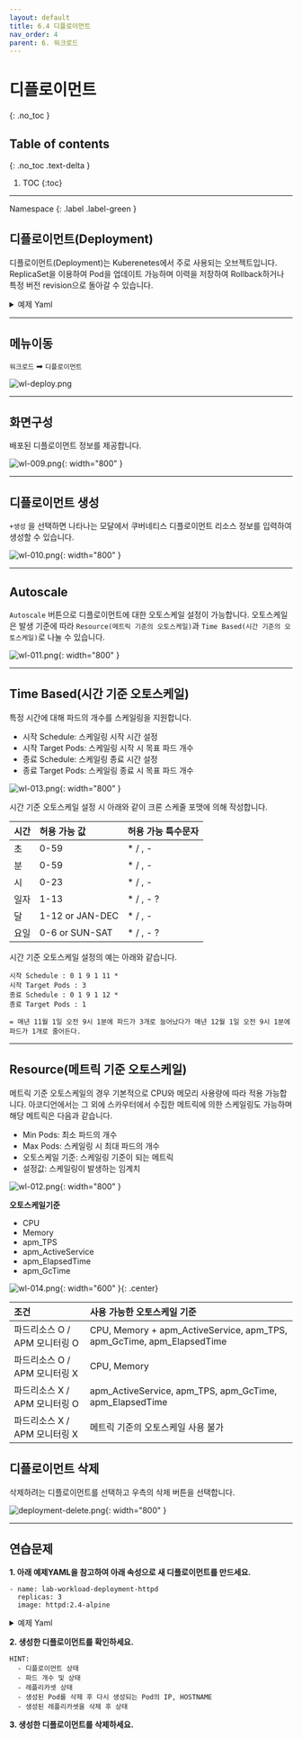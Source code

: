 ```yaml
---
layout: default
title: 6.4 디플로이먼트
nav_order: 4
parent: 6. 워크로드
---
```


# 디플로이먼트
{: .no_toc }

## Table of contents
{: .no_toc .text-delta }

1. TOC
{:toc}

---

<div class="code-example" markdown="1">
Namespace
{: .label .label-green }
</div>

## 디플로이먼트(Deployment)
디플로이먼트(Deployment)는 Kuberenetes에서 주로 사용되는 오브젝트입니다. ReplicaSet을 이용하여 Pod을 업데이트 가능하며 이력을 저장하여 Rollback하거나 특정 버전 revision으로 돌아갈 수 있습니다.

<details>
<summary>예제 Yaml</summary>
  
{% highlight yaml %}

apiVersion: apps/v1
kind: Deployment
metadata:
  name: nginx-deployment
  labels:
    app: nginx
spec:
  replicas: 3
  selector:
    matchLabels:
      app: nginx
  template:
    metadata:
      labels:
        app: nginx
    spec:
      containers:
      - name: nginx
        image: nginx:1.14.2
        ports:
        - containerPort: 80


{% endhighlight %}
   
</details>

---
## 메뉴이동
`워크로드` ➡ `디플로이먼트`

![wl-deploy.png](/assets/images/workload/wl-deploy.png)

---

## 화면구성
배포된 디플로이먼트 정보를 제공합니다.

![wl-009.png](/assets/images/workload/wl-009.png){: width="800" }

---

## 디플로이먼트 생성
`+생성` 을 선택하면 나타나는 모달에서 쿠버네티스 디플로이먼트 리소스 정보를 입력하여 생성할 수 있습니다.

![wl-010.png](/assets/images/workload/wl-010.png){: width="800" }

---

## Autoscale
`Autoscale` 버튼으로 디플로이먼트에 대한 오토스케일 설정이 가능합니다. 
오토스케일은 발생 기준에 따라 `Resource(메트릭 기준의 오토스케일)`과 `Time Based(시간 기준의 오토스케일)`로 나눌 수 있습니다.

![wl-011.png](/assets/images/workload/wl-011.png){: width="800" }

---

## Time Based(시간 기준 오토스케일)
특정 시간에 대해 파드의 개수를 스케일링을 지원합니다.
- 시작 Schedule: 스케일링 시작 시간 설정
- 시작 Target Pods: 스케일링 시작 시 목표 파드 개수
- 종료 Schedule: 스케일링 종료 시간 설정
- 종료 Target Pods: 스케일링 종료 시 목표 파드 개수

![wl-013.png](/assets/images/workload/wl-013.png){: width="800" }

시간 기준 오토스케일 설정 시 아래와 같이 크론 스케줄 포맷에 의해 작성합니다.

| 시간        | 허용 가능 값         | 허용 가능 특수문자 |
|:-------------|:------------------|:------|
| 초           | 0-59      | * / , -  |
| 분           | 0-59      | * / , -  |
| 시           | 0-23      | * / , -  |
| 일자         | 1-13      | * / , - ?  |
| 달           | 1-12 or JAN-DEC      | * / , -  |
| 요일         | 0-6 or SUN-SAT      | * / , - ?  |

시간 기준 오토스케일 설정의 예는 아래와 같습니다.
```
시작 Schedule : 0 1 9 1 11 *
시작 Target Pods : 3
종료 Schedule : 0 1 9 1 12 *
종료 Target Pods : 1

= 매년 11월 1일 오전 9시 1분에 파드가 3개로 늘어났다가 매년 12월 1일 오전 9시 1분에 파드가 1개로 줄어든다.
```

---

## Resource(메트릭 기준 오토스케일)
메트릭 기준 오토스케일의 경우 기본적으로 CPU와 메모리 사용량에 따라 적용 가능합니다. 아코디언에서는 그 외에 스카우터에서 수집한 메트릭에 의한 스케일링도 가능하며 해당 메트릭은 다음과 같습니다.
- Min Pods: 최소 파드의 개수
- Max Pods: 스케일링 시 최대 파드의 개수
- 오토스케일 기준: 스케일링 기준이 되는 메트릭
- 설정값: 스케일링이 발생하는 임계치

![wl-012.png](/assets/images/workload/wl-012.png){: width="800" }

**오토스케일기준**
- CPU
- Memory
- apm_TPS
- apm_ActiveService
- apm_ElapsedTime
- apm_GcTime

![wl-014.png](/assets/images/workload/wl-014.png){: width="600" }{: .center}


| 조건        | 사용 가능한 오토스케일 기준   | 
|:-------------|:------------------|
| 파드리소스 O / APM 모니터링 O | CPU, Memory + apm_ActiveService, apm_TPS, apm_GcTime, apm_ElapsedTime |
| 파드리소스 O / APM 모니터링 X | CPU, Memory |
| 파드리소스 X / APM 모니터링 O | apm_ActiveService, apm_TPS, apm_GcTime, apm_ElapsedTime |
| 파드리소스 X / APM 모니터링 X | 메트릭 기준의 오토스케일 사용 불가 |

## 디플로이먼트 삭제
삭제하려는 디플로이먼트를 선택하고 우측의 삭제 버튼을 선택합니다.

![deployment-delete.png](/assets/images/workload/deployment-delete.png){: width="800" }

---
## 연습문제

**1. 아래 예제YAML을 참고하여 아래 속성으로 새 디플로이먼트를 만드세요.**

```
- name: lab-workload-deployment-httpd
  replicas: 3
  image: httpd:2.4-alpine
```

<details>
<summary>예제 Yaml</summary>
  
{% highlight yaml %}
---
apiVersion: apps/v1
kind: Deployment
metadata:
  name: httpd
  labels:
    app: httpd
spec:
  replicas: 1
  selector:
    matchLabels:
      app: httpd
  template:
    metadata:
      labels:
        app: httpd
    spec:
      containers:
      - name: httpd
        image: httpd:2.4-alpine
        ports:
        - containerPort: 80

{% endhighlight %}
   
</details>

**2. 생성한 디플로이먼트를 확인하세요.**

```
HINT:
  - 디플로이먼트 상태
  - 파드 개수 및 상태
  - 레플리카셋 상태
  - 생성된 Pod를 삭제 후 다시 생성되는 Pod의 IP, HOSTNAME
  - 생성된 레플리카셋을 삭제 후 상태
```

**3. 생성한 디플로이먼트를 삭제하세요.**